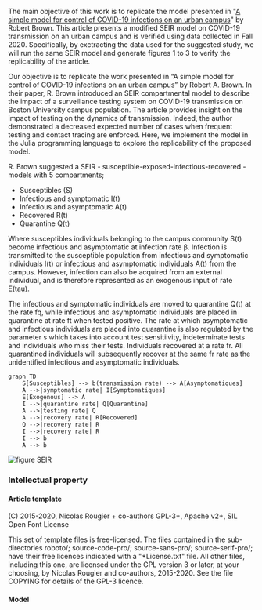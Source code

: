 The main objective of this work is to replicate the model presented in "[A simple model for control of COVID-19 infections on an urban campus][article]" by Robert Brown. This article presents a modified SEIR model on COVID-19 transmission on an urban campus and is verified using data collected in Fall 2020. Specifically, by exctracting the data used for the suggested study, we will run the same SEIR model and generate figures 1 to 3 to verify the replicability of the article.

Our objective is to replicate the work presented in “A simple model for control of COVID-19 infections on an urban campus” by Robert A. Brown. In their paper, R. Brown introduced an SEIR compartmental model to describe the impact of a surveillance testing system on COVID-19 transmission on Boston University campus population. The article provides insight on the impact of testing on the dynamics of transmission. Indeed, the author demonstrated a decreased expected number of cases when frequent testing and contact tracing are enforced. Here, we implement the model in the Julia programming language to explore the replicability of the proposed model.

[article]: https://www.ncbi.nlm.nih.gov/pmc/articles/PMC8433581/#r7

R. Brown suggested a SEIR - susceptible-exposed-infectious-recovered - models with 5 compartments;

-	Susceptibles (S)
-	Infectious and symptomatic I(t)
-	Infectious and asymptomatic A(t)
-	Recovered R(t)
-	Quarantine Q(t)

Where susceptibles individuals belonging to the campus community S(t) become infectious and asymptomatic at infection rate β. Infection is transmitted to the susceptible population from infectious and symptomatic individuals I(t) or infectious and asymptomatic individuals A(t) from the campus. However, infection can also be acquired from an external individual, and is therefore represented as an exogenous input of rate E(tau). 

The infectious and symptomatic individuals are moved to quarantine Q(t) at the rate fq, while infectious and asymptomatic individuals are placed in quarantine at rate ft when tested positive. The rate at which asymptomatic and infectious individuals are placed into quarantine is also regulated by the parameter s which takes into account test sensitiivity, indeterminate tests and individuals who miss their tests. Individuals recovered at a rate fr. All quarantined individuals will subsequently recover at the same fr rate as the unidentified infectious and asymptomatic individuals.

```mermaid
graph TD
    S[Susceptibles] --> b(transmission rate) --> A[Asymptomatiques]
    A -->|symptomatic rate| I[Symptomatiques]
    E[Exogenous] --> A
    I -->|quarantine rate| Q[Quarantine]
    A -->|testing rate| Q
    A -->|recovery rate| R[Recovered]
    Q -->|recovery rate| R
    I -->|recovery rate| R
    I --> b
    A --> b
```
![figure SEIR](https://user-images.githubusercontent.com/101202074/160892563-ceb8f082-6bb1-43d5-a9dd-556779071d31.png)


### Intellectual property

#### Article template

(C) 2015-2020, Nicolas Rougier + co-authors GPL-3+, Apache v2+, SIL Open Font License

This set of template files is free-licensed. The files contained in
the sub-directories roboto/; source-code-pro/; source-sans-pro/;
source-serif-pro/; have their free licences indicated with a
"*License.txt" file. All other files, including this one, are licensed
under the GPL version 3 or later, at your choosing, by Nicolas Rougier
and co-authors, 2015-2020. See the file COPYING for details of the
GPL-3 licence.

#### Model

